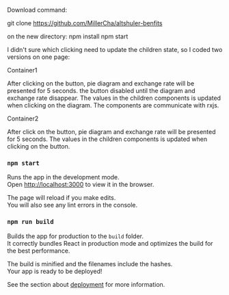 Download command:

git clone https://github.com/MillerCha/altshuler-benfits

on the new directory:
npm install
npm start

I didn't sure which clicking need to update the children state, so I coded two versions on one page: 

Container1

After clicking on the button, pie diagram and exchange rate will be presented for 5 seconds. the button disabled until the diagram and  exchange rate disappear.
The values in the children components is updated when clicking on the diagram.
The components are communicate with rxjs.

Container2

After click on the button, pie diagram and exchange rate will be presented for 5 seconds. The values in the children components is updated when clicking on the button.


### `npm start`

Runs the app in the development mode.\
Open [http://localhost:3000](http://localhost:3000) to view it in the browser.

The page will reload if you make edits.\
You will also see any lint errors in the console.

### `npm run build`

Builds the app for production to the `build` folder.\
It correctly bundles React in production mode and optimizes the build for the best performance.

The build is minified and the filenames include the hashes.\
Your app is ready to be deployed!

See the section about [deployment](https://facebook.github.io/create-react-app/docs/deployment) for more information.

